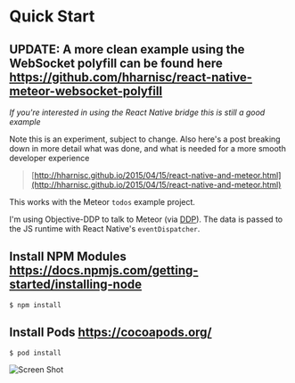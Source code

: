 # Quick Start

## UPDATE: A more clean example using the WebSocket polyfill can be found here https://github.com/hharnisc/react-native-meteor-websocket-polyfill

_If you're interested in using the React Native bridge this is still a good example_

Note this is an experiment, subject to change. Also here's a post breaking down in more detail what was done, and what is needed for a more smooth developer experience 

> [http://hharnisc.github.io/2015/04/15/react-native-and-meteor.html](http://hharnisc.github.io/2015/04/15/react-native-and-meteor.html)

This works with the Meteor `todos` example project.

I'm using Objective-DDP to talk to Meteor (via [DDP](http://en.wikipedia.org/wiki/Distributed_Data_Protocol)). The data is passed to the JS runtime with React Native's `eventDispatcher`.

## Install NPM Modules <https://docs.npmjs.com/getting-started/installing-node>

```
$ npm install
```

## Install Pods <https://cocoapods.org/>

```
$ pod install
```
![Screen Shot](https://raw.githubusercontent.com/hharnisc/react-native-meteor/master/ScreenShot.png)
